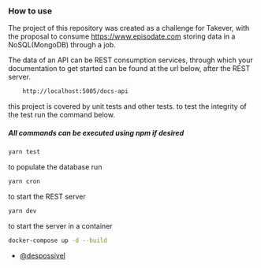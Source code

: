 ### How to use
The project of this repository was created as a challenge for Takever,
with the proposal to consume https://www.episodate.com storing data in
a NoSQL(MongoDB) through a job.

The data of an API can be REST consumption services, through
which your documentation to get started can be found at the url below, after the REST server.

```bash
    http://localhost:5005/docs-api
```

this project is covered by unit tests and other tests.
to test the integrity of the test run the command below.


##### All commands can be executed using npm if desired

```bash
yarn test
```

to populate the database run

```bash
yarn cron
```

to start the REST server
```bash
yarn dev
```

to start the server in a container
```bash
docker-compose up -d --build
```



- [@despossivel](https://www.linkedin.com/in/despossivel/)
